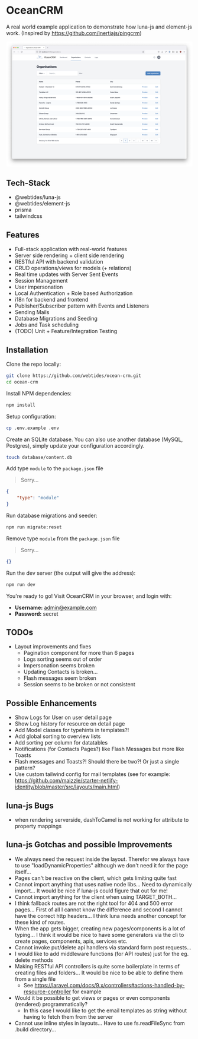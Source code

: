 # OceanCRM

A real world example application to demonstrate how luna-js and element-js work. (Inspired by https://github.com/inertiajs/pingcrm)

![](./screenshot.png)

## Tech-Stack

-   @webtides/luna-js
-   @webtides/element-js
-   prisma
-   tailwindcss

## Features

- Full-stack application with real-world features
- Server side rendering + client side rendering
- RESTful API with backend validation
- CRUD operations/views for models (+ relations)
- Real time updates with Server Sent Events
- Session Management
- User impersonation
- Local Authentication + Role based Authorization
- i18n for backend and frontend
- Publisher/Subscriber pattern with Events and Listeners
- Sending Mails
- Database Migrations and Seeding
- Jobs and Task scheduling
- (TODO) Unit + Feature/Integration Testing

## Installation

Clone the repo locally:

```sh
git clone https://github.com/webtides/ocean-crm.git
cd ocean-crm
```

Install NPM dependencies:

```sh
npm install
```

Setup configuration:

```sh
cp .env.example .env
```

Create an SQLite database. You can also use another database (MySQL, Postgres), simply update your configuration accordingly.

```sh
touch database/content.db
```

Add type `module` to the `package.json` file

> Sorry...

```json
{
    "type": "module"
}
```

Run database migrations and seeder:

```sh
npm run migrate:reset
```

Remove type `module` from the `package.json` file

> Sorry...

```json
{}
```

Run the dev server (the output will give the address):

```sh
npm run dev
```

You're ready to go! Visit OceanCRM in your browser, and login with:

-   **Username:** admin@example.com
-   **Password:** secret

## TODOs

-   Layout improvements and fixes
    -   Pagination component for more than 6 pages
    -   Logs sorting seems out of order
    -   Impersonation seems broken
    -   Updating Contacts is broken...
    -   Flash messages seem broken
    -   Session seems to be broken or not consistent

## Possible Enhancements

- Show Logs for User on user detail page
- Show Log history for resource on detail page
- Add Model classes for typehints in templates?!
- Add global sorting to overview lists
- Add sorting per column for datatables
- Notifications (for Contacts Pages?) like Flash Messages but more like Toasts
- Flash messages and Toasts?! Should there be two?! Or just a single pattern?
- Use custom tailwind config for mail templates (see for example: https://github.com/maizzle/starter-netlify-identity/blob/master/src/layouts/main.html)

## luna-js Bugs

-   when rendering serverside, dashToCamel is not working for attribute to property mappings

## luna-js Gotchas and possible Improvements

- We always need the request inside the layout. Therefor we always have to use "loadDynamicProperties" although we don't need it for the page itself...
- Pages can't be reactive on the client, which gets limiting quite fast
- Cannot import anything that uses native node libs... Need to dynamically import... It would be nice if luna-js could figure that out for me!
- Cannot import anything for the client when using TARGET_BOTH...
- I think fallback routes are not the right tool for 404 and 500 error pages... First of all I cannot know the difference and second I cannot have the correct http headers... I think luna needs another concept for these kind of routes.
- When the app gets bigger, creating new pages/components is a lot of typing... I think it would be nice to have some generators via the cli to create pages, components, apis, services etc.
- Cannot invoke put/delete api handlers via standard form post requests...
- I would like to add middleware functions (for API routes) just for the eg. delete methods
- Making RESTful API controllers is quite some boilerplate in terms of creating files and folders... It would be nice to be able to define them from a single file
    - See https://laravel.com/docs/9.x/controllers#actions-handled-by-resource-controller for example
- Would it be possible to get views or pages or even components (rendered) programmatically?
  - In this case I would like to get the email templates as string without having to fetch them from the server
- Cannot use inline styles in layouts... Have to use fs.readFileSync from .build directory...
